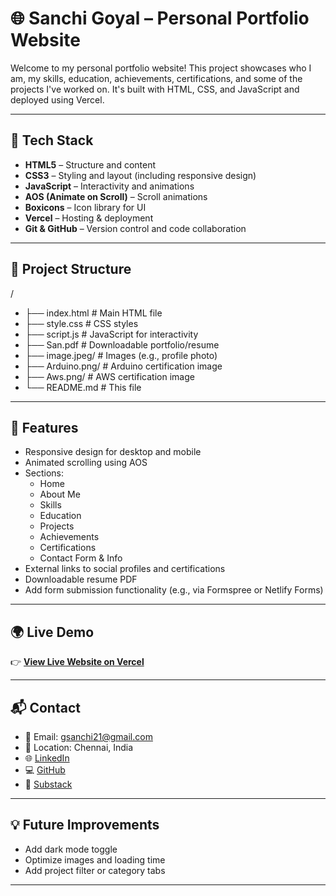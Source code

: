 # 🌐 Sanchi Goyal – Personal Portfolio Website

Welcome to my personal portfolio website! This project showcases who I am, my skills, education, achievements, certifications, and some of the projects I've worked on. It's built with HTML, CSS, and JavaScript and deployed using Vercel.

---

## 🧰 Tech Stack

- **HTML5** – Structure and content
- **CSS3** – Styling and layout (including responsive design)
- **JavaScript** – Interactivity and animations
- **AOS (Animate on Scroll)** – Scroll animations
- **Boxicons** – Icon library for UI
- **Vercel** – Hosting & deployment
- **Git & GitHub** – Version control and code collaboration

---

## 📁 Project Structure

/
- ├── index.html # Main HTML file
- ├── style.css # CSS styles
- ├── script.js # JavaScript for interactivity
- ├── San.pdf # Downloadable portfolio/resume
- ├── image.jpeg/ # Images (e.g., profile photo)
- ├── Arduino.png/ # Arduino certification image
- ├── Aws.png/ # AWS certification image
- └── README.md # This file


---

## 🧠 Features

- Responsive design for desktop and mobile
- Animated scrolling using AOS
- Sections:
  - Home
  - About Me
  - Skills
  - Education
  - Projects
  - Achievements
  - Certifications
  - Contact Form & Info
- External links to social profiles and certifications
- Downloadable resume PDF
- Add form submission functionality (e.g., via Formspree or Netlify Forms)

---

## 🌍 Live Demo

👉 **[View Live Website on Vercel](https://my-website-portfolio-git-main-sanchis-projects-c87713f1.vercel.app)**  


---



## 📬 Contact

- 📧 Email: [gsanchi21@gmail.com](mailto:gsanchi21@gmail.com)  
- 📍 Location: Chennai, India  
- 🌐 [LinkedIn](https://www.linkedin.com/in/sanchi-goyal-279534321/)  
- 💻 [GitHub](https://github.com/sanzzzz-g)  
- 📝 [Substack](https://substack.com/@sanchigoyal)

---

## 💡 Future Improvements


- Add dark mode toggle
- Optimize images and loading time
- Add project filter or category tabs

---


